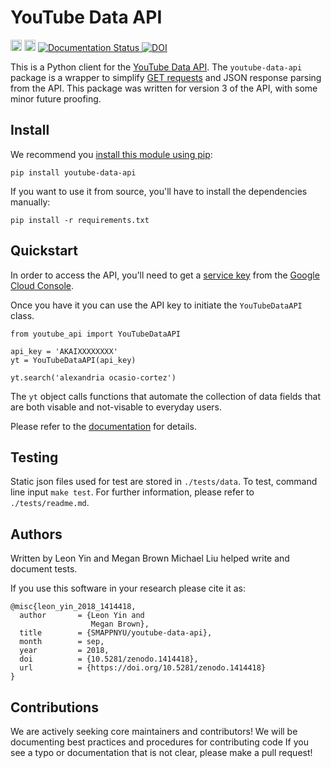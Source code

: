 # YouTube Data API
<a href="https://badge.fury.io/py/youtube-data-api"><img src="https://badge.fury.io/py/youtube-data-api.svg" alt="PyPI version" height="18"></a>
<a href="https://travis-ci.com/SMAPPNYU/youtube-data-api"><img src="https://travis-ci.com/SMAPPNYU/youtube-data-api.svg?branch=master" alt="Build status" height="18"></a>
<a href='https://youtube-data-api.readthedocs.io/en/latest/?badge=latest'>
    <img src='https://readthedocs.org/projects/youtube-data-api/badge/?version=latest' alt='Documentation Status' />
</a>
<a href="https://doi.org/10.5281/zenodo.1414418"><img src="https://zenodo.org/badge/DOI/10.5281/zenodo.1414418.svg" alt="DOI"></a>



This is a Python client for the [YouTube Data API](https://developers.google.com/youtube/v3/). The `youtube-data-api` package is a wrapper to simplify [GET requests](https://www.w3schools.com/tags/ref_httpmethods.asp) and JSON response parsing from the API. This package was written for version 3 of the API, with some minor future proofing. 

## Install

We recommend you [install this module using pip](https://pypi.org/project/youtube-data-api/):

```
pip install youtube-data-api
```

If you want to use it from source, you'll have to install the dependencies manually:

```
pip install -r requirements.txt
```

## Quickstart
In order to access the API, you'll need to get a [service key](https://developers.google.com/youtube/registering_an_application#Create_API_Keys) from the [Google Cloud Console](https://console.cloud.google.com/).

Once you have it you can use the API key to initiate the `YouTubeDataAPI` class.
```
from youtube_api import YouTubeDataAPI

api_key = 'AKAIXXXXXXXX'
yt = YouTubeDataAPI(api_key)

yt.search('alexandria ocasio-cortez')
```

The `yt` object calls functions that automate the collection of data fields that are both visable and not-visable to everyday users.

Please refer to the [documentation](http://bit.ly/YouTubeDataAPI) for details.

## Testing
Static json files used for test are stored in `./tests/data`.
To test, command line input `make test`.
For further information, please refer to `./tests/readme.md`.


## Authors
Written by Leon Yin and Megan Brown
Michael Liu helped write and document tests.

If you use this software in your research please cite it as:
```
@misc{leon_yin_2018_1414418,
  author       = {Leon Yin and
                  Megan Brown},
  title        = {SMAPPNYU/youtube-data-api},
  month        = sep,
  year         = 2018,
  doi          = {10.5281/zenodo.1414418},
  url          = {https://doi.org/10.5281/zenodo.1414418}
}
```

## Contributions
We are actively seeking core maintainers and contributors!
We will be documenting best practices and procedures for contributing code
If you see a typo or documentation that is not clear, please make a pull request!
